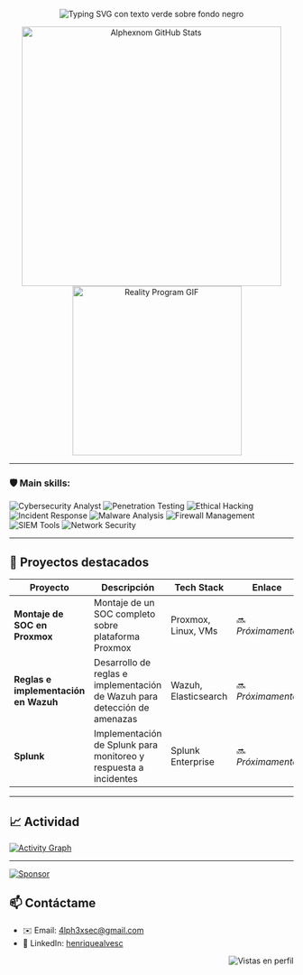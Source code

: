 <p align="center">
  <img
    src="https://readme-typing-svg.herokuapp.com/?color=00FF00&background=000000&size=35&center=true&vCenter=true&width=950&height=80&lines=%3E+Let's+Defend;%3E+Stay+Safe;%3E+Beyond+the+Limit;%3E+Hunt+the+threats;%3E+Stay+one+step+ahead"
    alt="Typing SVG con texto verde sobre fondo negro"
  />
</p>



<div align="center" style="display: flex; align-items: center; justify-content: center; flex-wrap: wrap;">
  <!-- Stats -->
  <img
    src="https://github-readme-stats.vercel.app/api?username=Alphexnom&show_icons=true&count_private=true&hide_border=true&title_color=4C86C8&icon_color=4C86C8&text_color=000000&bg_color=ffffff"
    width="460px"
    alt="Alphexnom GitHub Stats"
  />
  <!-- GIF -->
  <img
    src="https://media.giphy.com/media/RDZo7znAdn2u7sAcWH/giphy.gif?cid=ecf05e47v3v5rm1n3nidkkuxsfpk641nurcndigu56blxjqp&ep=v1_gifs_related&rid=giphy.gif&ct=g"
    width="300px"
    alt="Reality Program GIF"
    style="margin-left: 20px;"
  />
</div>

---

### 🛡️ Main skills:

<p align="left">
  <img
    src="https://img.shields.io/badge/Cybersecurity%20Analyst-000000?style=for-the-badge"
    alt="Cybersecurity Analyst"
  />
  <img
    src="https://img.shields.io/badge/Penetration%20Testing-000000?style=for-the-badge"
    alt="Penetration Testing"
  />
  <img
    src="https://img.shields.io/badge/Ethical%20Hacking-000000?style=for-the-badge"
    alt="Ethical Hacking"
  />
  <img
    src="https://img.shields.io/badge/Incident%20Response-000000?style=for-the-badge"
    alt="Incident Response"
  />
  <img
    src="https://img.shields.io/badge/Malware%20Analysis-000000?style=for-the-badge"
    alt="Malware Analysis"
  />
  <img
    src="https://img.shields.io/badge/Firewall%20Management-000000?style=for-the-badge"
    alt="Firewall Management"
  />
  <img
    src="https://img.shields.io/badge/SIEM%20Tools-000000?style=for-the-badge"
    alt="SIEM Tools"
  />
  <img
    src="https://img.shields.io/badge/Network%20Security-000000?style=for-the-badge"
    alt="Network Security"
  />
</p>



---

## 🚀 Proyectos destacados

| Proyecto                                 | Descripción                                                        | Tech Stack             | Enlace                   |
|------------------------------------------|--------------------------------------------------------------------|------------------------|--------------------------|
| **Montaje de SOC en Proxmox**            | Montaje de un SOC completo sobre plataforma Proxmox                | Proxmox, Linux, VMs    | 🔜 _Próximamente_        |
| **Reglas e implementación en Wazuh**     | Desarrollo de reglas e implementación de Wazuh para detección de amenazas | Wazuh, Elasticsearch   | 🔜 _Próximamente_        |
| **Splunk**     | Implementación de Splunk para monitoreo y respuesta a incidentes   | Splunk Enterprise      | 🔜 _Próximamente_        |


---

## 📈 Actividad

[![Activity Graph](https://github-readme-activity-graph.vercel.app/graph?username=Alphexnom&bg_color=ffffff&color=4C86C8&line=4C86C8&point=4C86C8&area=true&hide_border=true)](https://github.com/ashutosh00710/github-readme-activity-graph)

---

<a href="https://github.com/sponsors/Alphexnom">
  <img src="https://img.shields.io/badge/Sponsor-me-purple?style=for-the-badge&logo=github" alt="Sponsor">
</a>



## 📫 Contáctame

- ✉️ Email: [4lph3xsec@gmail.com](mailto:4lph3xsec@gmail.com)  
- 🔗 LinkedIn: [henriquealvesc](https://www.linkedin.com/in/henriquealvesc/)  


<p align="right">
  <img src="https://komarev.com/ghpvc/?username=Alphexnom&style=flat-square" alt="Vistas en perfil" />
</p>





 
